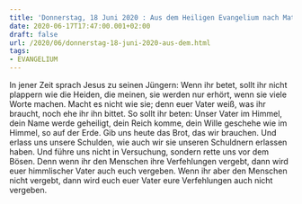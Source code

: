 ```yaml
---
title: 'Donnerstag, 18 Juni 2020 : Aus dem Heiligen Evangelium nach Matthäus - Mt 6,7-15.'
date: 2020-06-17T17:47:00.001+02:00
draft: false
url: /2020/06/donnerstag-18-juni-2020-aus-dem.html
tags: 
- EVANGELIUM
---
```


In jener Zeit sprach Jesus zu seinen Jüngern: Wenn ihr betet, sollt ihr nicht plappern wie die Heiden, die meinen, sie werden nur erhört, wenn sie viele Worte machen. Macht es nicht wie sie; denn euer Vater weiß, was ihr braucht, noch ehe ihr ihn bittet. So sollt ihr beten: Unser Vater im Himmel, dein Name werde geheiligt, dein Reich komme, dein Wille geschehe wie im Himmel, so auf der Erde. Gib uns heute das Brot, das wir brauchen. Und erlass uns unsere Schulden, wie auch wir sie unseren Schuldnern erlassen haben. Und führe uns nicht in Versuchung, sondern rette uns vor dem Bösen. Denn wenn ihr den Menschen ihre Verfehlungen vergebt, dann wird euer himmlischer Vater auch euch vergeben. Wenn ihr aber den Menschen nicht vergebt, dann wird euch euer Vater eure Verfehlungen auch nicht vergeben.
